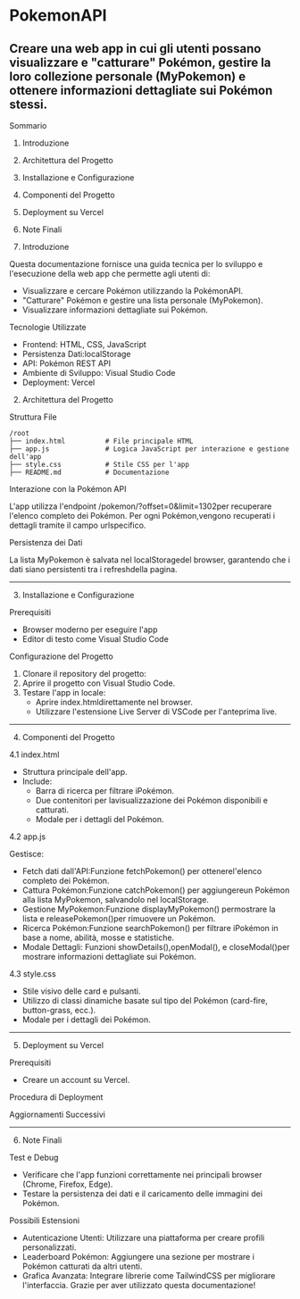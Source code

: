 # PokemonAPI
Creare una web app in cui gli utenti possano visualizzare e "catturare" Pokémon, gestire la loro collezione personale (MyPokemon) e ottenere informazioni dettagliate sui Pokémon stessi.
----------------------------------------------------------------------------------------------------------------------------
Sommario

1. Introduzione
2. Architettura del Progetto
3. Installazione e Configurazione
4. Componenti del Progetto
5. Deployment su Vercel
6. Note Finali

1. Introduzione

Questa documentazione fornisce una guida tecnica per lo sviluppo e
l'esecuzione della web app che permette agli utenti di:

- Visualizzare e cercare Pokémon
  	utilizzando la PokémonAPI.
- "Catturare" Pokémon e
  	gestire una lista personale (MyPokemon).
- Visualizzare informazioni dettagliate sui Pokémon.

Tecnologie Utilizzate

- Frontend: HTML,
  	CSS, JavaScript
- Persistenza Dati:localStorage
- API: Pokémon REST API
- Ambiente di Sviluppo: Visual Studio Code
- Deployment: Vercel

2. Architettura del Progetto


Struttura File

```
/root
├── index.html          # File principale HTML
├── app.js              # Logica JavaScript per interazione e gestione dell'app
├── style.css           # Stile CSS per l'app
├── README.md           # Documentazione
```

Interazione con la Pokémon API

L'app utilizza l'endpoint /pokemon/?offset=0&limit=1302per recuperare l'elenco completo dei Pokémon. Per ogni Pokémon,vengono recuperati i dettagli tramite il campo urlspecifico.

Persistenza dei Dati

La lista MyPokemon è salvata nel localStoragedel browser, garantendo che i dati siano persistenti tra i refreshdella pagina.

---

3. Installazione e Configurazione


Prerequisiti

- Browser moderno per eseguire l'app
- Editor di testo come Visual Studio Code

Configurazione del Progetto

1. Clonare il repository del progetto:
2. Aprire il progetto con Visual Studio Code.
3. Testare l'app in locale:
	- Aprire index.htmldirettamente nel browser.
	- Utilizzare l'estensione Live Server di VSCode per l'anteprima live.
---

4. Componenti del Progetto


4.1 index.html

- Struttura principale dell'app.
- Include:
	- Barra di ricerca per filtrare iPokémon.
	- Due contenitori per lavisualizzazione dei Pokémon disponibili e catturati.
	- Modale per i dettagli del Pokémon.

4.2 app.js

Gestisce:
- Fetch dati dall'API:Funzione fetchPokemon() per ottenerel'elenco completo dei Pokémon.
- Cattura Pokémon:Funzione catchPokemon() per aggiungereun Pokémon alla lista MyPokemon, salvandolo nel localStorage.
- Gestione MyPokemon:Funzione displayMyPokemon() permostrare la lista e releasePokemon()per rimuovere un Pokémon.
- Ricerca Pokémon:Funzione searchPokemon() per filtrare iPokémon in base a nome, abilità, mosse e statistiche.
- Modale Dettagli: Funzioni showDetails(),openModal(), e closeModal()per mostrare informazioni dettagliate sui Pokémon.

4.3 style.css

- Stile visivo delle card e pulsanti.
- Utilizzo di classi dinamiche basate sul tipo del Pokémon (card-fire, button-grass, ecc.).
- Modale per i dettagli dei Pokémon.
---

5. Deployment su Vercel


Prerequisiti

- Creare un account su Vercel.

Procedura di Deployment


Aggiornamenti Successivi

---

6. Note Finali


Test e Debug

- Verificare che l'app funzioni correttamente nei principali browser (Chrome, Firefox, Edge).
- Testare la persistenza dei dati e il caricamento delle immagini dei Pokémon.

Possibili Estensioni

- Autenticazione Utenti:
  	Utilizzare una piattaforma per creare profili personalizzati.
- Leaderboard Pokémon:
  	Aggiungere una sezione per mostrare i Pokémon catturati da altri
  	utenti.
- Grafica Avanzata: Integrare librerie come TailwindCSS per migliorare l'interfaccia.
Grazie per aver utilizzato questa documentazione!



